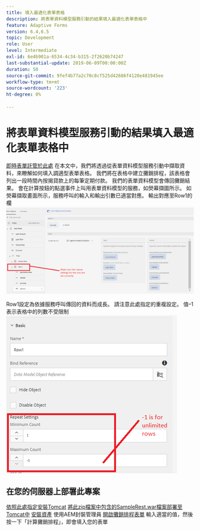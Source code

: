 ```yaml
---
title: 填入最適化表單表格
description: 將表單資料模型服務引動的結果填入最適化表單表格中
feature: Adaptive Forms
version: 6.4,6.5
topic: Development
role: User
level: Intermediate
exl-id: 6e4b901a-6534-4c34-b315-2f2620b74247
last-substantial-update: 2019-06-09T00:00:00Z
duration: 50
source-git-commit: 9fef4b77a2c70c8cf525d42686f4120e481945ee
workflow-type: tm+mt
source-wordcount: '223'
ht-degree: 0%

---
```


# 將表單資料模型服務引動的結果填入最適化表單表格中

[即時表單託管於此處](https://forms.enablementadobe.com/content/dam/formsanddocuments/amortization/jcr:content?wcmmode=disabled)
在本文中，我們將透過從表單資料模型服務引動中擷取資料，來瞭解如何填入調適型表單表格。 我們將在表格中建立攤銷排程，該表格會列出一段時間內按揭貸款上的每筆定期付款。 我們的表單資料模型會傳回攤銷結果。 會在計算按鈕的點選事件上叫用表單資料模型的服務，如熒幕擷圖所示。 如熒幕擷取畫面所示，服務呼叫的輸入和輸出引數已適當對應。 輸出對應至Row1的欄
![clickevent](assets/amortization.PNG)

Row1設定為依據服務呼叫傳回的資料而成長。 請注意此處指定的重複設定。 值–1表示表格中的列數不受限制
![Row1](assets/rowconfiguration.PNG)

## 在您的伺服器上部署此專案

[依照此處指定安裝Tomcat](/help/forms/ic-print-channel-tutorial/set-up-tomcat.md)
[將此zip檔案中包含的SampleRest.war檔案部署至Tomcat中](assets/sample-rest.zip)
[安裝資產](assets/amortizationschedule.zip) 使用AEM封裝管理員
[開啟攤銷排程表單](http://localhost:4502/content/dam/formsanddocuments/amortization/jcr:content?wcmmode=disabled)
輸入適當的值，然後按一下「計算攤銷排程」，即會填入您的表單
